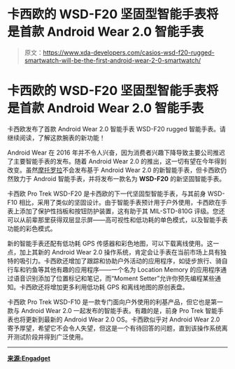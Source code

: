 # 卡西欧的 WSD-F20 坚固型智能手表将是首款 Android Wear 2.0 智能手表

> 原文：<https://www.xda-developers.com/casios-wsd-f20-rugged-smartwatch-will-be-the-first-android-wear-2-0-smartwatch/>

# 卡西欧的 WSD-F20 坚固型智能手表将是首款 Android Wear 2.0 智能手表

卡西欧发布了首款 Android Wear 2.0 智能手表 WSD-F20 rugged 智能手表。请继续阅读，了解这款腕表的新功能！

Android Wear 在 2016 年并不令人兴奋，因为消费者兴趣下降导致主要公司推迟了主要智能手表的发布。随着 Android Wear 2.0 的推出，这一切有望在今年得到改变。虽然[摩托罗拉](https://www.xda-developers.com/motorola-wont-release-a-new-smartwatch-for-the-launch-of-android-wear-2-0/)不会发布基于 Android Wear 2.0 的新智能手表，但卡西欧仍然致力于 Android 智能手表，并将发布一款名为 **WSD-F20** 的新坚固智能手表。

卡西欧 Pro Trek WSD-F20 是卡西欧的下一代坚固型智能手表，与其前身 WSD-F10 相比，采用了类似的坚固设计。由于智能手表预计用于户外使用，卡西欧在手表上添加了保护性挡板和按钮防护装置，这有助于其 MIL-STD-810G 评级。您还可以从前辈那里获得双层显示屏——高可视性和低功耗的单色模式，以及智能手表功能的彩色模式。

新的智能手表还配有低功耗 GPS 传感器和彩色地图，可以下载离线使用。这一点，加上其新的 Android Wear 2.0 操作系统，肯定会让手表在当前市场上具有独特的吸引力。卡西欧还增加了跟踪和协助户外活动的应用程序，如徒步旅行、骑自行车和钓鱼等其他有趣的应用程序——一个名为 Location Memory 的应用程序通过语音识别添加了位置标记和笔记，而“Moment Setter”允许你预先编程某些通知。卡西欧还将增加更多利用低功耗 GPS 和离线地图的原创表盘。

卡西欧 Pro Trek WSD-F10 是一款专门面向户外使用的利基产品，但它也是第一款与 Android Wear 2.0 一起发布的智能手表。有趣的是，前身 Pro Trek 智能手表也将更新到最新的 Android Wear 2.0 OS。卡西欧似乎对 Android Wear 2.0 寄予厚望，希望它不会令人失望，但这是一个有待回答的问题，直到该操作系统离开测试阶段并得到广泛使用。

* * *

[**来源:Engadget**](https://www.engadget.com/2017/01/04/casio-s-second-smartwatch-comes-with-android-wear-2-0/)